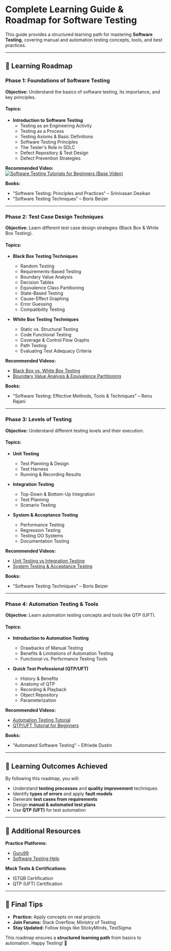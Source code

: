 # Complete Learning Guide & Roadmap for Software Testing

This guide provides a structured learning path for mastering **Software Testing**, covering manual and automation testing concepts, tools, and best practices.

---

## 📌 Learning Roadmap

### Phase 1: Foundations of Software Testing
**Objective:** Understand the basics of software testing, its importance, and key principles.

#### Topics:
- **Introduction to Software Testing**
  - Testing as an Engineering Activity
  - Testing as a Process
  - Testing Axioms & Basic Definitions
  - Software Testing Principles
  - The Tester's Role in SDLC
  - Defect Repository & Test Design
  - Defect Prevention Strategies

**Recommended Video:**  
[![Software Testing Tutorials for Beginners (Base Video)](https://i.ytimg.com/vi/sO8eGL6SFsA/hq720.jpg)](https://www.youtube.com/watch?v=sO8eGL6SFsA)

**Books:**
- "Software Testing: Principles and Practices" – Srinivasan Desikan
- "Software Testing Techniques" – Boris Beizer

---

### Phase 2: Test Case Design Techniques
**Objective:** Learn different test case design strategies (Black Box & White Box Testing).

#### Topics:
- **Black Box Testing Techniques**
  - Random Testing
  - Requirements-Based Testing
  - Boundary Value Analysis
  - Decision Tables
  - Equivalence Class Partitioning
  - State-Based Testing
  - Cause-Effect Graphing
  - Error Guessing
  - Compatibility Testing

- **White Box Testing Techniques**
  - Static vs. Structural Testing
  - Code Functional Testing
  - Coverage & Control Flow Graphs
  - Path Testing
  - Evaluating Test Adequacy Criteria

**Recommended Videos:**
- [Black Box vs. White Box Testing](https://www.youtube.com/watch?v=zW8yBqkYy1I)
- [Boundary Value Analysis & Equivalence Partitioning](https://www.youtube.com/watch?v=Q1fEbEJK26Y)

**Books:**
- "Software Testing: Effective Methods, Tools & Techniques" – Renu Rajani

---

### Phase 3: Levels of Testing
**Objective:** Understand different testing levels and their execution.

#### Topics:
- **Unit Testing**
  - Test Planning & Design
  - Test Harness
  - Running & Recording Results

- **Integration Testing**
  - Top-Down & Bottom-Up Integration
  - Test Planning
  - Scenario Testing

- **System & Acceptance Testing**
  - Performance Testing
  - Regression Testing
  - Testing OO Systems
  - Documentation Testing

**Recommended Videos:**
- [Unit Testing vs Integration Testing](https://www.youtube.com/watch?v=KZ6d8JhZtYo)
- [System Testing & Acceptance Testing](https://www.youtube.com/watch?v=9Xz5n0Qkq1k)

**Books:**
- "Software Testing Techniques" – Boris Beizer

---

### Phase 4: Automation Testing & Tools
**Objective:** Learn automation testing concepts and tools like QTP (UFT).

#### Topics:
- **Introduction to Automation Testing**
  - Drawbacks of Manual Testing
  - Benefits & Limitations of Automation Testing
  - Functional vs. Performance Testing Tools

- **Quick Test Professional (QTP/UFT)**
  - History & Benefits
  - Anatomy of QTP
  - Recording & Playback
  - Object Repository
  - Parameterization

**Recommended Videos:**
- [Automation Testing Tutorial](https://www.youtube.com/watch?v=5Ys6x8j9CzA)
- [QTP/UFT Tutorial for Beginners](https://www.youtube.com/watch?v=3KqJxSDX6R8)

**Books:**
- "Automated Software Testing" – Elfriede Dustin

---

## 🎯 Learning Outcomes Achieved
By following this roadmap, you will:
- Understand **testing processes** and **quality improvement** techniques
- Identify **types of errors** and apply **fault models**
- Generate **test cases from requirements**
- Design **manual & automated test plans**
- Use **QTP (UFT)** for test automation

---

## 📌 Additional Resources
**Practice Platforms:**
- [Guru99](https://www.guru99.com/)
- [Software Testing Help](https://www.softwaretestinghelp.com/)

**Mock Tests & Certifications:**
- ISTQB Certification
- QTP (UFT) Certification

---

## 🚀 Final Tips
- **Practice:** Apply concepts on real projects
- **Join Forums:** Stack Overflow, Ministry of Testing
- **Stay Updated:** Follow blogs like StickyMinds, TestSigma

This roadmap ensures a **structured learning path** from basics to automation. Happy Testing! 🚀